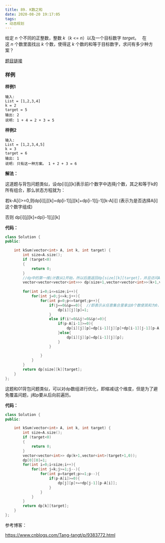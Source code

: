 ```yaml
---
title: 89. K数之和
date: 2020-08-20 19:17:05
tags:
- 动态规划
---
```


给定 *n* 个不同的正整数，整数 *k*（*k* <= *n*）以及一个目标数字 *target*。　 在这 *n* 个数里面找出 *k* 个数，使得这 *k* 个数的和等于目标数字，求问有多少种方案？ 

<!-- more -->

[题目链接](https://www.lintcode.com/problem/k-sum/description )

### 样例

**样例1**

```
输入:
List = [1,2,3,4]
k = 2
target = 5
输出: 2
说明: 1 + 4 = 2 + 3 = 5
```

**样例2**

```
输入:
List = [1,2,3,4,5]
k = 3
target = 6
输出: 1
说明: 只有这一种方案。 1 + 2 + 3 = 6
```

**解法：**

这道题与背包问题类似，设dp\[i]\[j][k]表示前i个数字中选择j个数，其之和等于k的所有组合，那么状态方程就为：

若k-A[i]>=0,则dp\[i]\[j][k]=dp\[i-1]\[j][k]+dp\[i-1]\[j-1][k-A[i]] (表示为是否选择A[i]这个数字组成)

否则 dp\[i]\[j][k]=dp\[i-1]\[j][k]

**代码：**

```cpp
class Solution {
public:

    int kSum(vector<int> A, int k, int target) {
        int size=A.size();
        if (target<0)
        {
            return 0;
        }
        //dp中的第一维i计数从1开始，所以后面返回dp[size][k][target]，并且访问A的时候i-1
        vector<vector<vector<int>>> dp(size+1,vector<vector<int>>(k+1,vector<int>(target+1,0)));
        
        for(int i=0;i<=size;i++){
            for(int j=0;j<=k;j++){
                for(int p=0;p<=target;p++){
                    if(j==0&&p==0){  //即表示从任意集合里拿出0个数使其和为0，这种情况只有一种方案，就是不取任何数。
                        dp[i][j][p]=1;
                    }
                    else if(i!=0&&j!=0&&p!=0){
                        if(p-A[i-1]>=0){
                            dp[i][j][p]=dp[i-1][j][p]+dp[i-1][j-1][p-A[i-1]];
                        }else{
                            dp[i][j][p]=dp[i-1][j][p];
                        }
                    }
                    
                }
            }
        }
        return dp[size][k][target];
    }
};
```



这题和01背包问题类似，可以对dp数组进行优化，即缩减i这个维度，但是为了避免覆盖问题，j和p要从后向前遍历。 

**代码：**

```cpp
class Solution {
public:

    int kSum(vector<int> A, int k, int target) {
        int size=A.size();
        if (target<0)
        {
            return 0;
        }
        vector<vector<int>> dp(k+1,vector<int>(target+1,0));
        dp[0][0]=1;
        for(int i=0;i<size;i++){
            for(int j=k;j>=1;j--){
                for(int p=target;p>=1;p--){
                    if(p-A[i]>=0){
                        dp[j][p]+=+dp[j-1][p-A[i]];
                    }
                }
            }
        }
        return dp[k][target];
    }
};
```





参考博客：

<https://www.cnblogs.com/Tang-tangt/p/9383772.html> 